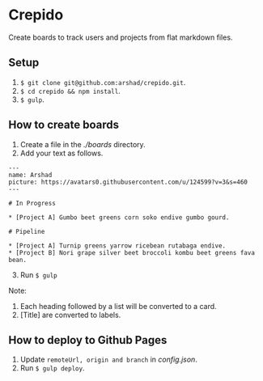 # Crepido
Create boards to track users and projects from flat markdown files.

## Setup

1. `$ git clone git@github.com:arshad/crepido.git`.
2. `$ cd crepido && npm install`.
3. `$ gulp`.

## How to create boards

1. Create a file in the *./boards* directory.
2. Add your text as follows.

```
---
name: Arshad
picture: https://avatars0.githubusercontent.com/u/124599?v=3&s=460
---

# In Progress

* [Project A] Gumbo beet greens corn soko endive gumbo gourd.

# Pipeline

* [Project A] Turnip greens yarrow ricebean rutabaga endive.
* [Project B] Nori grape silver beet broccoli kombu beet greens fava bean.
```

3. Run `$ gulp`

Note:

1. Each heading followed by a list will be converted to a card.
2. [Title] are converted to labels.

## How to deploy to Github Pages

1. Update `remoteUrl, origin and branch` in *config.json*.
2. Run `$ gulp deploy`.
